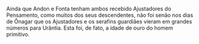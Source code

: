 ﻿Ainda que Andon e Fonta tenham ambos recebido Ajustadores do Pensamento, como muitos dos seus descendentes, não foi senão nos dias de Ônagar que os Ajustadores e os serafins guardiães vieram em grandes números para Urântia. Esta foi, de fato, a idade de ouro do homem primitivo.